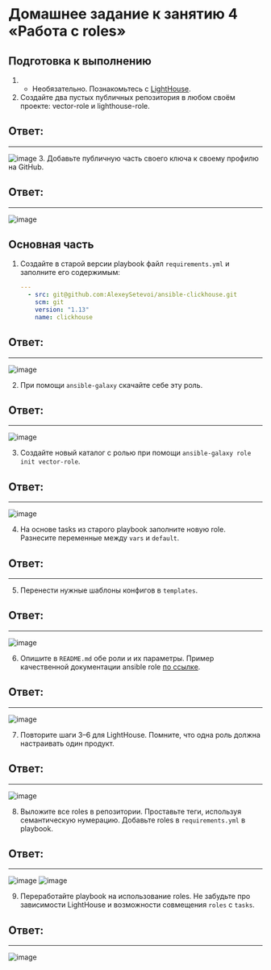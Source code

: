 # Домашнее задание к занятию 4 «Работа с roles»

## Подготовка к выполнению

1. * Необязательно. Познакомьтесь с [LightHouse](https://youtu.be/ymlrNlaHzIY?t=929).
2. Создайте два пустых публичных репозитория в любом своём проекте: vector-role и lighthouse-role.

## Ответ:
---
![image](https://github.com/user-attachments/assets/faeab7f9-eb41-4ba0-80f1-0f46d43972c7)
3. Добавьте публичную часть своего ключа к своему профилю на GitHub.

## Ответ:
---
![image](https://github.com/user-attachments/assets/fa30da2a-a2d3-4409-848d-249ac5e2607d)

## Основная часть


1. Создайте в старой версии playbook файл `requirements.yml` и заполните его содержимым:

   ```yaml
   ---
     - src: git@github.com:AlexeySetevoi/ansible-clickhouse.git
       scm: git
       version: "1.13"
       name: clickhouse 
   ```

## Ответ:
---
![image](https://github.com/user-attachments/assets/35487194-7e04-4a7c-9e7e-173c41611bb2)


2. При помощи `ansible-galaxy` скачайте себе эту роль.

## Ответ:
---
![image](https://github.com/user-attachments/assets/2dd24a39-87e3-401b-84d2-7fc8c5c8e4a8)

3. Создайте новый каталог с ролью при помощи `ansible-galaxy role init vector-role`.

## Ответ:
---
![image](https://github.com/user-attachments/assets/3dea9c57-c948-4f7e-87fe-89582db909f9)

4. На основе tasks из старого playbook заполните новую role. Разнесите переменные между `vars` и `default`. 

## Ответ:
---

5. Перенести нужные шаблоны конфигов в `templates`.

## Ответ:
---
![image](https://github.com/user-attachments/assets/58c1e040-0492-4821-b0a1-2e93e6e04d13)

6. Опишите в `README.md` обе роли и их параметры. Пример качественной документации ansible role [по ссылке](https://github.com/cloudalchemy/ansible-prometheus).

## Ответ:
---
![image](https://github.com/user-attachments/assets/472e6e58-697c-4d67-b4f5-da79e445cdc2)

7. Повторите шаги 3–6 для LightHouse. Помните, что одна роль должна настраивать один продукт.

## Ответ:
---
![image](https://github.com/user-attachments/assets/69bb7d52-bfd5-4859-8eff-3890e87b0d91)

8. Выложите все roles в репозитории. Проставьте теги, используя семантическую нумерацию. Добавьте roles в `requirements.yml` в playbook.

## Ответ:
---
![image](https://github.com/user-attachments/assets/e03e55ce-d6fa-4e1c-9742-1081d660f0d0)
![image](https://github.com/user-attachments/assets/a0513196-46d0-4113-8acb-bb284e85ed6e)


9. Переработайте playbook на использование roles. Не забудьте про зависимости LightHouse и возможности совмещения `roles` с `tasks`.

## Ответ:
---
![image](https://github.com/user-attachments/assets/6f52195c-6a38-4fb3-bc5d-9693ac7e10e5)


